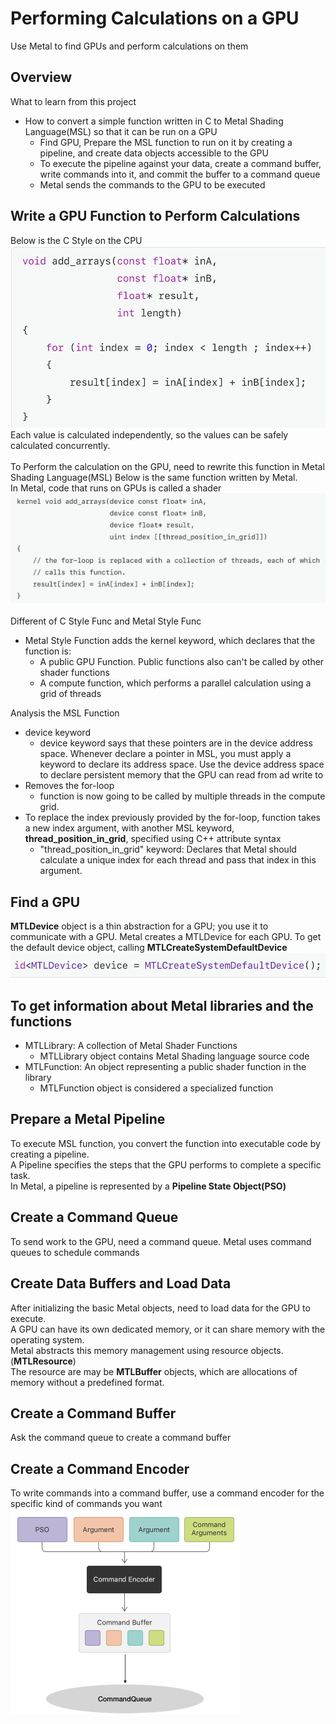 # Performing Calculations on a GPU
Use Metal to find GPUs and perform calculations on them

## Overview
What to learn from this project
- How to convert a simple function written in C to Metal Shading Language(MSL) so that it can be run on a GPU
  - Find GPU, Prepare the MSL function to run on it by creating a pipeline, and create data objects accessible to the GPU
  - To execute the pipeline against your data, create a command buffer, write commands into it, and commit the buffer to a command queue
  - Metal sends the commands to the GPU to be executed

## Write a GPU Function to Perform Calculations
Below is the C Style on the CPU
![C-Style-Func](./ImageWarehouse/C_Style_Func.png)
Each value is calculated independently, so the values can be safely calculated concurrently.
<br><br>
To Perform the calculation on the GPU, need to rewrite this function in Metal Shading Language(MSL)
Below is the same function written by Metal.<br>
In Metal, code that runs on GPUs is called a shader
![Metal-Style-Func](./ImageWarehouse/Metal_Style_Func.png)
<br><br>
Different of C Style Func and Metal Style Func
- Metal Style Function adds the kernel keyword, which declares that the function is:
  - A public GPU Function. Public functions also can't be called by other shader functions
  - A compute function, which performs a parallel calculation using a grid of threads

Analysis the MSL Function
- device keyword
  - device keyword says that these pointers are in the device address space. Whenever declare a pointer in MSL, you must apply a keyword to declare its address space. Use the device address space to declare persistent memory that the GPU can read from ad write to
- Removes the for-loop
  - function is now going to be called by multiple threads in the compute grid.
- To replace the index previously provided by the for-loop, function takes a new index argument, with another MSL keyword, <b>thread_position_in_grid</b>, specified using C++ attribute syntax
  - "thread_position_in_grid" keyword: Declares that Metal should calculate a unique index for each thread and pass that index in this argument.

## Find a GPU
<b>MTLDevice</b> object is a thin abstraction for a GPU; you use it to communicate with a GPU. Metal creates a MTLDevice for each GPU. To get the default device object, calling <b>MTLCreateSystemDefaultDevice</b>
![MTLCreateSystemDefaultDevice](./ImageWarehouse/FindDefaultGPU.png)
<br>

## To get information about Metal libraries and the functions
- MTLLibrary: A collection of Metal Shader Functions
  - MTLLibrary object contains Metal Shading language source code
- MTLFunction: An object representing a public shader function in the library
  - MTLFunction object is considered a specialized function

## Prepare a Metal Pipeline
To execute MSL function, you convert the function into executable code by creating a pipeline.<br>
A Pipeline specifies the steps that the GPU performs to complete a specific task.<br>
In Metal, a pipeline is represented by a <b>Pipeline State Object(PSO)</b>

## Create a Command Queue
To send work to the GPU, need a command queue. Metal uses command queues to schedule commands

## Create Data Buffers and Load Data
After initializing the basic Metal objects, need to load data for the GPU to execute.<br>
A GPU can have its own dedicated memory, or it can share memory with the operating system.<br>
Metal abstracts this memory management using resource objects.(<b>MTLResource</b>)<br>
The resource are may be <b>MTLBuffer</b> objects, which are allocations of memory without a predefined format.

## Create a Command Buffer
Ask the command queue to create a command buffer

## Create a Command Encoder
To write commands into a command buffer, use a command encoder for the specific kind of commands you want<br>
![MTLCommands](./ImageWarehouse/Commands.png)